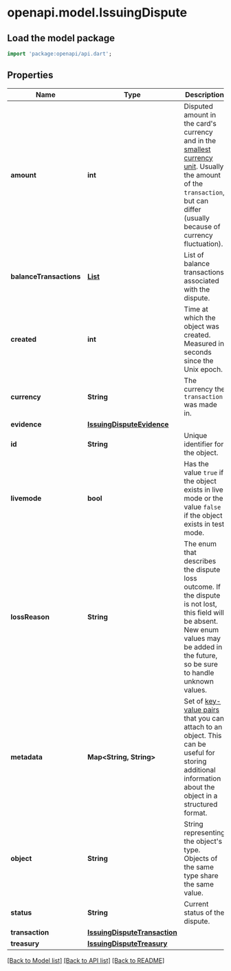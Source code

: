 # openapi.model.IssuingDispute

## Load the model package
```dart
import 'package:openapi/api.dart';
```

## Properties
Name | Type | Description | Notes
------------ | ------------- | ------------- | -------------
**amount** | **int** | Disputed amount in the card's currency and in the [smallest currency unit](https://stripe.com/docs/currencies#zero-decimal). Usually the amount of the `transaction`, but can differ (usually because of currency fluctuation). | 
**balanceTransactions** | [**List<BalanceTransaction>**](BalanceTransaction.md) | List of balance transactions associated with the dispute. | [optional] [default to const []]
**created** | **int** | Time at which the object was created. Measured in seconds since the Unix epoch. | 
**currency** | **String** | The currency the `transaction` was made in. | 
**evidence** | [**IssuingDisputeEvidence**](IssuingDisputeEvidence.md) |  | 
**id** | **String** | Unique identifier for the object. | 
**livemode** | **bool** | Has the value `true` if the object exists in live mode or the value `false` if the object exists in test mode. | 
**lossReason** | **String** | The enum that describes the dispute loss outcome. If the dispute is not lost, this field will be absent. New enum values may be added in the future, so be sure to handle unknown values. | [optional] 
**metadata** | **Map<String, String>** | Set of [key-value pairs](https://stripe.com/docs/api/metadata) that you can attach to an object. This can be useful for storing additional information about the object in a structured format. | [default to const {}]
**object** | **String** | String representing the object's type. Objects of the same type share the same value. | 
**status** | **String** | Current status of the dispute. | 
**transaction** | [**IssuingDisputeTransaction**](IssuingDisputeTransaction.md) |  | 
**treasury** | [**IssuingDisputeTreasury**](IssuingDisputeTreasury.md) |  | [optional] 

[[Back to Model list]](../README.md#documentation-for-models) [[Back to API list]](../README.md#documentation-for-api-endpoints) [[Back to README]](../README.md)


